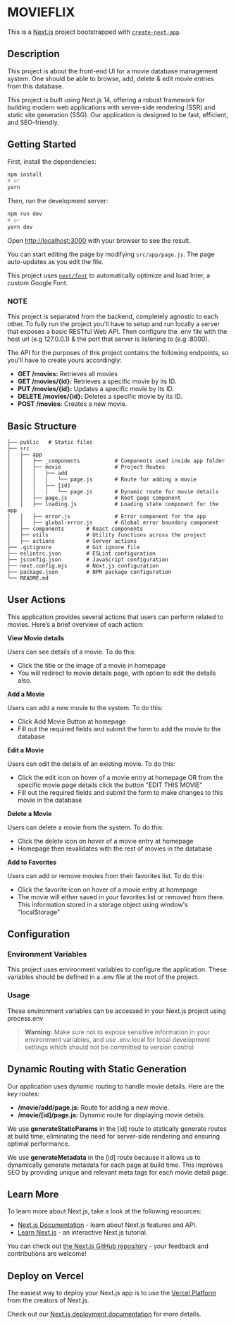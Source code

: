 # MOVIEFLIX

This is a [Next.js](https://nextjs.org/) project bootstrapped with [`create-next-app`](https://github.com/vercel/next.js/tree/canary/packages/create-next-app).

## Description

This project is about the front-end UI for a movie database management system. One should be able to browse, add, delete & edit movie entries from this database.

This project is built using Next.js 14, offering a robust framework for building modern web applications with server-side rendering (SSR) and static site generation (SSG). Our application is designed to be fast, efficient, and SEO-friendly.

## Getting Started

First, install the dependencies:

```bash
npm install
# or
yarn
```

Then, run the development server:

```bash
npm run dev
# or
yarn dev
```

Open [http://localhost:3000](http://localhost:3000) with your browser to see the result.

You can start editing the page by modifying `src/app/page.js`. The page auto-updates as you edit the file.

This project uses [`next/font`](https://nextjs.org/docs/basic-features/font-optimization) to automatically optimize and load Inter, a custom Google Font.

### NOTE

This project is separated from the backend, completely agnostic to each other. To fully run the project you'll have to setup and run locally a server that exposes a basic RESTful Web API. Then configure the .env file with the host url (e.g 127.0.0.1) & the port that server is listening to (e.g :8000).

The API for the purposes of this project contains the following endpoints, so you'll have to create yours accordingly:

<ul>
<li><b>GET /movies:</b> Retrieves all movies</li>
<li><b>GET /movies/{id}:</b>  Retrieves a specific movie by its ID.</li>
<li><b>PUT /movies/{id}:</b> Updates a specific movie by its ID.</li>
<li><b>DELETE /movies/{id}:</b> Deletes a specific movie by its ID.</li>
<li><b>POST /movies:</b>  Creates a new movie.</li>
</ul>

## Basic Structure

```
├── public   # Static files
├── src
│   ├── app
│   │   ├── _components           # Components used inside app folder
│   │   ├── movie                 # Project Routes
│   │   │   ├── add
│   │   │   │   └── page.js       # Route for adding a movie
│   │   │   ├── [id]
│   │   │   │   └── page.js       # Dynamic route for movie details
│   │   ├── page.js               # Root page component
│   │   ├── loading.js            # Loading state component for the app
│   │   ├── error.js              # Error component for the app
│   │   ├── global-error.js       # Global error boundary component
│   ├── components       # React components
│   ├── utils            # Utility functions across the project
│   ├── actions          # Server actions
├── .gitignore           # Git ignore file
├── eslintrc.json        # ESLint configuration
├── jsconfig.json        # JavaScript configuration
├── next.config.mjs      # Next.js configuration
├── package.json         # NPM package configuration
└── README.md
```

## User Actions

This application provides several actions that users can perform related to movies. Here’s a brief overview of each action:

<b>View Movie details</b>

Users can see details of a movie. To do this:
<ul>
  <li>Click the title or the image of a movie in homepage</li>
  <li>You will redirect to movie details page, with option to edit the details also.</li>
</ul>

<b>Add a Movie</b>

Users can add a new movie to the system. To do this:
<ul>
  <li>Click Add Movie Button at homepage</li>
  <li>Fill out the required fields and submit the form to add the movie to the database</li>
</ul>

<b>Edit a Movie</b>

Users can edit the details of an existing movie. To do this:
<ul>
  <li>Click the edit icon on hover of a movie entry at homepage OR from the specific movie page details click the button "EDIT THIS MOVIE"</li>
  <li>Fill out the required fields and submit the form to make changes to this movie in the database</li>
</ul>

<b>Delete a Movie</b>

Users can delete a movie from the system. To do this:
<ul>
  <li>Click the delete icon on hover of a movie entry at homepage</li>
  <li>Homepage then revalidates with the rest of movies in the database</li>
</ul>

<b>Add to Favorites</b>

Users can add or remove movies from their favorites list. To do this:
<ul>
  <li>Click the favorite icon on hover of a movie entry at homepage</li>
  <li>The movie will either saved in your favorites list or removed from there. This information stored in a storage object using window's "localStorage" </li>
</ul>

## Configuration

### Environment Variables

This project uses environment variables to configure the application. These variables should be defined in a .env file at the root of the project.

### Usage

These environment variables can be accessed in your Next.js project using process.env

> **Warning:**
> Make sure not to expose sensitive information in your environment variables, and use .env.local for local development settings which should not be committed to version control

## Dynamic Routing with Static Generation

Our application uses dynamic routing to handle movie details. Here are the key routes:

<ul>
<li><b>/movie/add/page.js:</b> Route for adding a new movie.</li>
<li><b>/movie/[id]/page.js:</b> Dynamic route for displaying movie details.</li>
</ul>

We use <b>generateStaticParams</b> in the [id] route to statically generate routes at build time, eliminating the need for server-side rendering and ensuring optimal performance.

We use <b>generateMetadata</b> in the [id] route because it allows us to dynamically generate metadata for each page at build time. This improves SEO by providing unique and relevant meta tags for each movie detail page.

## Learn More

To learn more about Next.js, take a look at the following resources:

- [Next.js Documentation](https://nextjs.org/docs) - learn about Next.js features and API.
- [Learn Next.js](https://nextjs.org/learn) - an interactive Next.js tutorial.

You can check out [the Next.js GitHub repository](https://github.com/vercel/next.js/) - your feedback and contributions are welcome!

## Deploy on Vercel

The easiest way to deploy your Next.js app is to use the [Vercel Platform](https://vercel.com/new?utm_medium=default-template&filter=next.js&utm_source=create-next-app&utm_campaign=create-next-app-readme) from the creators of Next.js.

Check out our [Next.js deployment documentation](https://nextjs.org/docs/deployment) for more details.
